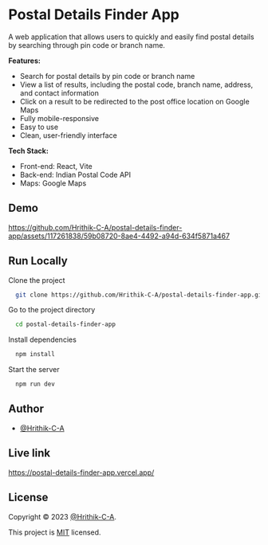 
# Postal Details Finder App

A web application that allows users to quickly and easily find postal details by searching through pin code or branch name.

**Features:**

- Search for postal details by pin code or branch name
- View a list of results, including the postal code, branch name, address, and contact information
- Click on a result to be redirected to the post office location on Google Maps
- Fully mobile-responsive
- Easy to use
- Clean, user-friendly interface

**Tech Stack:**

- Front-end: React, Vite
- Back-end: Indian Postal Code API
- Maps: Google Maps


## Demo



https://github.com/Hrithik-C-A/postal-details-finder-app/assets/117261838/59b08720-8ae4-4492-a94d-634f5871a467


## Run Locally

Clone the project

```bash
  git clone https://github.com/Hrithik-C-A/postal-details-finder-app.git
```

Go to the project directory

```bash
  cd postal-details-finder-app
```

Install dependencies

```bash
  npm install
```

Start the server

```bash
  npm run dev
```

    
## Author

- [@Hrithik-C-A](https://github.com/Hrithik-C-A)


## Live link

https://postal-details-finder-app.vercel.app/

## License

Copyright © 2023 [@Hrithik-C-A](https://github.com/Hrithik-C-A).

This project is [MIT](./LICENCE.md) licensed.
